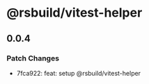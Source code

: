 # @rsbuild/vitest-helper

## 0.0.4

### Patch Changes

- 7fca922: feat: setup @rsbuild/vitest-helper
